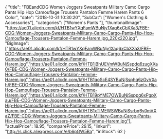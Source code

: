 {
	"title": "FBEandCDG Women Joggers Sweatpants Military Camo Cargo Pants Hip Hop Camouflage Trousers Pantalon Femme Harem Pants 6 Color",
	"date": "2018-10-31 10:30:20",
	"SubCat": ["Women's Clothing & Accessories"],
	"categories": ["Women's Pants "],
	"thumbnailImage": "https://ae01.alicdn.com/kf/HTB1wYXqFamWBuNjy1Xaq6xCbXXa3/FBE-CDG-Women-Joggers-Sweatpants-Military-Camo-Cargo-Pants-Hip-Hop-Camouflage-Trousers-Pantalon-Femme-Harem.jpg_220x220.jpg",
	"BigImage": ["https://ae01.alicdn.com/kf/HTB1wYXqFamWBuNjy1Xaq6xCbXXa3/FBE-CDG-Women-Joggers-Sweatpants-Military-Camo-Cargo-Pants-Hip-Hop-Camouflage-Trousers-Pantalon-Femme-Harem.jpg","https://ae01.alicdn.com/kf/HTB1jBhUEVmWBuNjSspdq6zugXXa0/FBE-CDG-Women-Joggers-Sweatpants-Military-Camo-Cargo-Pants-Hip-Hop-Camouflage-Trousers-Pantalon-Femme-Harem.jpg","https://ae01.alicdn.com/kf/HTB1qoScE4SYBuNjSsphq6zGvVXah/FBE-CDG-Women-Joggers-Sweatpants-Military-Camo-Cargo-Pants-Hip-Hop-Camouflage-Trousers-Pantalon-Femme-Harem.jpg","https://ae01.alicdn.com/kf/HTB19pYME7OWBuNjSsppq6xPgpXau/FBE-CDG-Women-Joggers-Sweatpants-Military-Camo-Cargo-Pants-Hip-Hop-Camouflage-Trousers-Pantalon-Femme-Harem.jpg","https://ae01.alicdn.com/kf/HTB1xTlMEWSWBuNjSsrbq6y0mVXaZ/FBE-CDG-Women-Joggers-Sweatpants-Military-Camo-Cargo-Pants-Hip-Hop-Camouflage-Trousers-Pantalon-Femme-Harem.jpg"],
	"actualPrice": 18.95,
	"comparePrice": 29.15,
	"linkurl": "http://s.click.aliexpress.com/e/b6pGW5Ba",
	"inStock": 62
}
